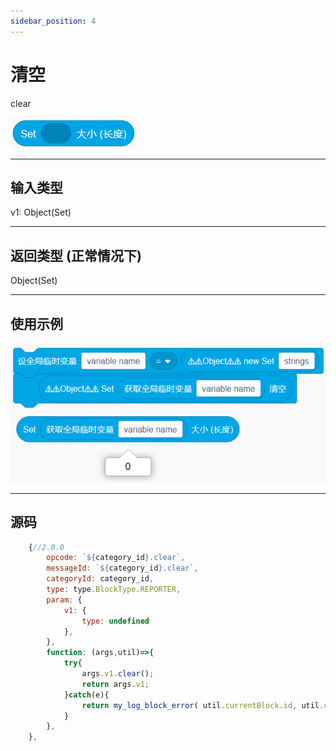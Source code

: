 ```yaml
---
sidebar_position: 4
---
```

# 清空

clear

![img](img\clear\image.png)  


***
## 输入类型
v1: Object(Set)  

***
## 返回类型 (正常情况下)
Object(Set)


***
## 使用示例
![2](img\clear\2.png)  


***
## 源码
```js title="/categorys/set.js"
    {//2.0.0
        opcode: `${category_id}.clear`,
        messageId: `${category_id}.clear`,
        categoryId: category_id,
        type: type.BlockType.REPORTER,
        param: {
            v1: {
                type: undefined
            },
        },
        function: (args,util)=>{
            try{
                args.v1.clear();
                return args.v1;
            }catch(e){
                return my_log_block_error( util.currentBlock.id, util.currentBlock.opcode , e );
            }
        },
    },
```
